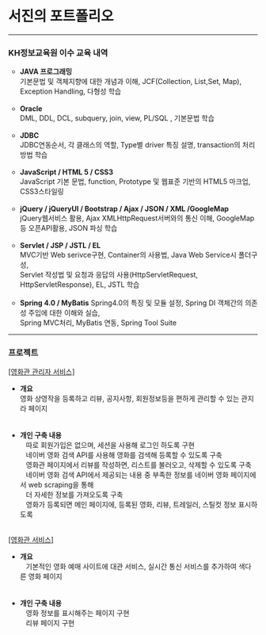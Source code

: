<h1><strong>서진</strong>의 포트폴리오</h1>
<hr>
<h3>KH정보교육원 이수 교육 내역</h3>
<ul>
  <li style="list-style-type:circle"><strong>JAVA 프로그래밍</strong><br>
기본문법 및 객체지향에 대한 개념과 이해, JCF(Collection, List,Set, Map), Exception Handling, 다형성 학습</li><br>
  <li style="list-style-type:circle"><strong>Oracle</strong><br>
DML, DDL, DCL, subquery, join, view, PL/SQL , 기본문법 학습</li><br>
  <li style="list-style-type:circle"><strong>JDBC</strong><br>
JDBC연동순서, 각 클래스의 역할, Type별 driver 특징 설명, transaction의 처리방법 학습</li><br>
  <li style="list-style-type:circle"><strong>JavaScript / HTML 5 / CSS3</strong><br>
 JavaScript 기본 문법, function, Prototype 및 웹표준 기반의 HTML5 마크업, CSS3스타일링</li><br>
  <li style="list-style-type:circle"><strong>jQuery / jQueryUI / Bootstrap / Ajax / JSON / XML /GoogleMap</strong><br>
 jQuery웹서비스 활용, Ajax XMLHttpRequest서버와의 통신 이해, GoogleMap등 오픈API활용, JSON 파싱 학습</li><br>
  <li style="list-style-type:circle"><strong>Servlet / JSP / JSTL / EL</strong><br>
MVC기반 Web serivce구현, Container의 사용법, Java Web Service시 폴더구성,<br>
Servlet 작성법 및 요청과 응답의 사용(HttpServletRequest, HttpServletResponse), EL, JSTL 학습</li><br>
  <li style="list-style-type:circle"><strong>Spring 4.0 / MyBatis</strong>
Spring4.0의 특징 및 모듈 설정, Spring DI 객체간의 의존성 주입에 대한 이해와 실습,<br>
Spring MVC처리, MyBatis 연동, Spring Tool Suite</li>
</ul>
<hr>
<h3>프로젝트</h3>
<a href="https://github.com/jonathan880523/adminMovieEro">[영화관 관리자 서비스]</a>
<ul>
  <li><strong>개요</strong><br>
    영화 상영작을 등록하고 리뷰, 공지사항, 회원정보등을 편하게 관리할 수 있는 관지라 페이지</li><br>
  <li><strong>개인 구축 내용</strong><br>
    따로 회원가입은 없으며, 세션을 사용해 로그인 하도록 구현<br>
    네이버 영화 검색 API를 사용해 영화를 검색해 등록할 수 있도록 구축<br>
    영화관 페이지에서 리뷰를 작성하면, 리스트를 불러오고, 삭제할 수 있도록 구축<br>
    네이버 영화 검색 API에서 제공되는 내용 중 부족한 정보를 네이버 영화 페이지에서 web scraping을 통해<br>
    더 자세한 정보를 가져오도록 구축<br>
    영화가 등록되면 메인 페이지에, 등록된 영화, 리뷰, 트레일러, 스틸컷 정보 표시하도록 
  </li><br>
</ul>
<a href="https://github.com/jonathan880523/movieEro">[영화관 서비스]</a>
<ul>
  <li><strong>개요</strong><br>
    기본적인 영화 예매 사이트에 대관 서비스, 실시간 통신 서비스를 추가하여 색다른 영화 페이지</li><br>
  <li><strong>개인 구축 내용</strong><br>
    영화 정보를 표시해주는 페이지 구현<br>
    리뷰 페이지 구현<br>
  </li><br>
</ul>
